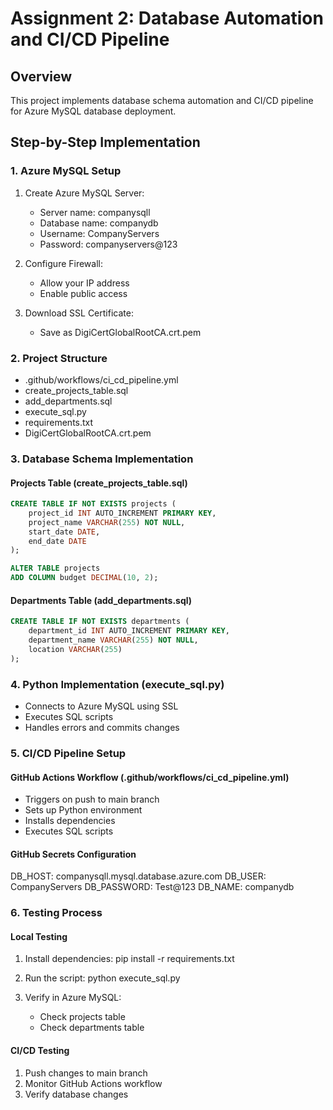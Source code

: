 # Assignment 2: Database Automation and CI/CD Pipeline

## Overview
This project implements database schema automation and CI/CD pipeline for Azure MySQL database deployment.

## Step-by-Step Implementation

### 1. Azure MySQL Setup
1. Create Azure MySQL Server:
   - Server name: companysqll
   - Database name: companydb
   - Username: CompanyServers
   - Password: companyservers@123

2. Configure Firewall:
   - Allow your IP address
   - Enable public access

3. Download SSL Certificate:
   - Save as DigiCertGlobalRootCA.crt.pem

### 2. Project Structure
- .github/workflows/ci_cd_pipeline.yml
- create_projects_table.sql
- add_departments.sql
- execute_sql.py
- requirements.txt
- DigiCertGlobalRootCA.crt.pem


### 3. Database Schema Implementation

#### Projects Table (create_projects_table.sql)
```sql
CREATE TABLE IF NOT EXISTS projects (
    project_id INT AUTO_INCREMENT PRIMARY KEY,
    project_name VARCHAR(255) NOT NULL,
    start_date DATE,
    end_date DATE
);

ALTER TABLE projects
ADD COLUMN budget DECIMAL(10, 2);
```

#### Departments Table (add_departments.sql)
```sql
CREATE TABLE IF NOT EXISTS departments (
    department_id INT AUTO_INCREMENT PRIMARY KEY,
    department_name VARCHAR(255) NOT NULL,
    location VARCHAR(255)
);
```

### 4. Python Implementation (execute_sql.py)
- Connects to Azure MySQL using SSL
- Executes SQL scripts
- Handles errors and commits changes

### 5. CI/CD Pipeline Setup

#### GitHub Actions Workflow (.github/workflows/ci_cd_pipeline.yml)
- Triggers on push to main branch
- Sets up Python environment
- Installs dependencies
- Executes SQL scripts

#### GitHub Secrets Configuration
DB_HOST: companysqll.mysql.database.azure.com
DB_USER: CompanyServers
DB_PASSWORD: Test@123
DB_NAME: companydb

### 6. Testing Process

#### Local Testing
1. Install dependencies:
   pip install -r requirements.txt

2. Run the script:
   python execute_sql.py

3. Verify in Azure MySQL:
   - Check projects table
   - Check departments table

#### CI/CD Testing
1. Push changes to main branch
2. Monitor GitHub Actions workflow
3. Verify database changes